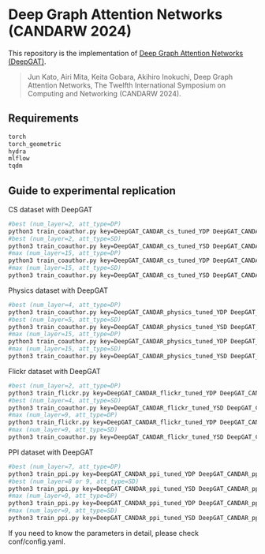 # Deep Graph Attention Networks (CANDARW 2024)

This repository is the implementation of [Deep Graph Attention Networks (DeepGAT)](https://arxiv.org/pdf/2410.15640).

> Jun Kato, Airi Mita, Keita Gobara, Akihiro Inokuchi, Deep Graph Attention Networks, The Twelfth International Symposium on Computing and Networking (CANDARW 2024).


## Requirements
```bash
torch
torch_geometric
hydra
mlflow
tqdm
```

## Guide to experimental replication

CS dataset with DeepGAT
```bash
#best (num_layer=2, att_type=DP)
python3 train_coauthor.py key=DeepGAT_CANDAR_cs_tuned_YDP DeepGAT_CANDAR_cs_tuned_YDP.num_layer=2
#best (num_layer=2, att_type=SD)
python3 train_coauthor.py key=DeepGAT_CANDAR_cs_tuned_YSD DeepGAT_CANDAR_cs_tuned_YSD.num_layer=2
#max (num_layer=15, att_type=DP)
python3 train_coauthor.py key=DeepGAT_CANDAR_cs_tuned_YDP DeepGAT_CANDAR_cs_tuned_YDP.num_layer=15
#max (num_layer=15, att_type=SD)
python3 train_coauthor.py key=DeepGAT_CANDAR_cs_tuned_YSD DeepGAT_CANDAR_cs_tuned_YSD.num_layer=15
```

Physics dataset with DeepGAT
```bash
#best (num_layer=4, att_type=DP)
python3 train_coauthor.py key=DeepGAT_CANDAR_physics_tuned_YDP DeepGAT_CANDAR_physics_tuned_YDP.num_layer=4
#best (num_layer=5, att_type=SD)
python3 train_coauthor.py key=DeepGAT_CANDAR_physics_tuned_YSD DeepGAT_CANDAR_physics_tuned_YSD.num_layer=5
#max (num_layer=15, att_type=DP)
python3 train_coauthor.py key=DeepGAT_CANDAR_physics_tuned_YDP DeepGAT_CANDAR_physics_tuned_YDP.num_layer=15
#max (num_layer=15, att_type=SD)
python3 train_coauthor.py key=DeepGAT_CANDAR_physics_tuned_YSD DeepGAT_CANDAR_physics_tuned_YSD.num_layer=15
```

Flickr dataset with DeepGAT
```bash
#best (num_layer=2, att_type=DP)
python3 train_flickr.py key=DeepGAT_CANDAR_flickr_tuned_YDP DeepGAT_CANDAR_flickr_tuned_YDP.num_layer=2
#best (num_layer=4, att_type=SD)
python3 train_coauthor.py key=DeepGAT_CANDAR_flickr_tuned_YSD DeepGAT_CANDAR_flickr_tuned_YSD.num_layer=4
#max (num_layer=9, att_type=DP)
python3 train_flickr.py key=DeepGAT_CANDAR_flickr_tuned_YDP DeepGAT_CANDAR_flickr_tuned_YDP.num_layer=9
#max (num_layer=9, att_type=SD)
python3 train_coauthor.py key=DeepGAT_CANDAR_flickr_tuned_YSD DeepGAT_CANDAR_flickr_tuned_YSD.num_layer=9
```

PPI dataset with DeepGAT
```bash
#best (num_layer=7, att_type=DP)
python3 train_ppi.py key=DeepGAT_CANDAR_ppi_tuned_YDP DeepGAT_CANDAR_ppi_tuned_YDP.num_layer=7
#best (num_layer=8 or 9, att_type=SD)
python3 train_ppi.py key=DeepGAT_CANDAR_ppi_tuned_YSD DeepGAT_CANDAR_ppi_tuned_YSD.num_layer=8
#max (num_layer=9, att_type=DP)
python3 train_ppi.py key=DeepGAT_CANDAR_ppi_tuned_YDP DeepGAT_CANDAR_ppi_tuned_YDP.num_layer=9
#max (num_layer=9, att_type=SD)
python3 train_ppi.py key=DeepGAT_CANDAR_ppi_tuned_YSD DeepGAT_CANDAR_ppi_tuned_YSD.num_layer=9
```
If you need to know the parameters in detail, please check conf/config.yaml.